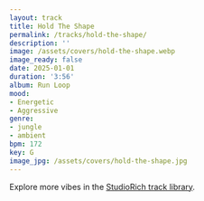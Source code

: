 ```yaml
---
layout: track
title: Hold The Shape
permalink: /tracks/hold-the-shape/
description: ''
image: /assets/covers/hold-the-shape.webp
image_ready: false
date: 2025-01-01
duration: '3:56'
album: Run Loop
mood:
- Energetic
- Aggressive
genre:
- jungle
- ambient
bpm: 172
key: G
image_jpg: /assets/covers/hold-the-shape.jpg
---
```


Explore more vibes in the [StudioRich track library](/tracks/).
